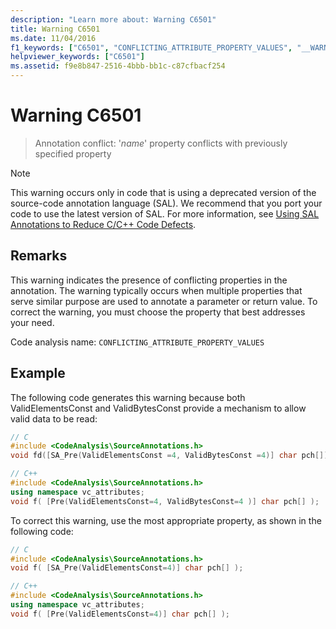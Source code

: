 ```yaml
---
description: "Learn more about: Warning C6501"
title: Warning C6501
ms.date: 11/04/2016
f1_keywords: ["C6501", "CONFLICTING_ATTRIBUTE_PROPERTY_VALUES", "__WARNING_CONFLICTING_ATTRIBUTE_PROPERTY_VALUES"]
helpviewer_keywords: ["C6501"]
ms.assetid: f9e8b847-2516-4bbb-bb1c-c87cfbacf254
---
```

# Warning C6501

> Annotation conflict: '*name*' property conflicts with previously specified property

> [!NOTE]
> This warning occurs only in code that is using a deprecated version of the source-code annotation language (SAL). We recommend that you port your code to use the latest version of SAL. For more information, see [Using SAL Annotations to Reduce C/C++ Code Defects](../code-quality/using-sal-annotations-to-reduce-c-cpp-code-defects.md).

## Remarks

This warning indicates the presence of conflicting properties in the annotation. The warning typically occurs when multiple properties that serve similar purpose are used to annotate a parameter or return value. To correct the warning, you must choose the property that best addresses your need.

Code analysis name: `CONFLICTING_ATTRIBUTE_PROPERTY_VALUES`

## Example

The following code generates this warning because both ValidElementsConst and ValidBytesConst provide a mechanism to allow valid data to be read:

```cpp
// C
#include <CodeAnalysis\SourceAnnotations.h>
void fd([SA_Pre(ValidElementsConst =4, ValidBytesConst =4)] char pch[]);

// C++
#include <CodeAnalysis\SourceAnnotations.h>
using namespace vc_attributes;
void f( [Pre(ValidElementsConst=4, ValidBytesConst=4 )] char pch[] );
```

To correct this warning, use the most appropriate property, as shown in the following code:

```cpp
// C
#include <CodeAnalysis\SourceAnnotations.h>
void f( [SA_Pre(ValidElementsConst=4)] char pch[] );

// C++
#include <CodeAnalysis\SourceAnnotations.h>
using namespace vc_attributes;
void f( [Pre(ValidElementsConst=4)] char pch[] );
```

